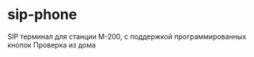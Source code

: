 sip-phone
=========

 SIP терминал для станции M-200, с поддержкой программированных кнопок
 Проверка из дома 
